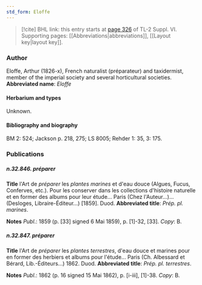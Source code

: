```yaml
---
std_form: Eloffe
---
```


> [!cite] BHL link: this entry starts at [page 326](https://www.biodiversitylibrary.org/page/33260314) of TL-2 Suppl. VI.
> Supporting pages: [[Abbreviations|abbreviations]], [[Layout key|layout key]].

### Author

Eloffe, Arthur (1826-x), French naturalist (préparateur) and taxidermist, member of the imperial society and several horticultural societies. 
**Abbreviated name**: *Eloffe*

#### Herbarium and types

Unknown.

#### Bibliography and biography

BM 2: 524; Jackson p. 218, 275; LS 8005; Rehder 1: 35, 3: 175.

### Publications

##### n.32.846. préparer

**Title**
l'Art de *préparer* les *plantes marines* et d'eau douce (Algues, Fucus, Conferves, etc.). Pour les conserver dans les collections d'histoire naturelle et en former des albums pour leur étude... Paris (Chez l'Auteur...)... (Desloges, Libraire-Éditeur...) \[1859\]. Duod.
**Abbreviated title**: *Prép. pl. marines*.

**Notes**
*Publ*.: 1859 (p. \[33\] signed 6 Mai 1859), p. \[1\]-32, \[33\]. *Copy*: B.

##### n.32.847. préparer

**Title**
l'Art de *préparer* les *plantes terrestres*, d'eau douce et marines pour en former des herbiers et albums pour l'étude... Paris (Ch. Albessard et Bérard, Lib.-Éditeurs...) 1862. Duod.
**Abbreviated title**: *Prép. pl. terrestres*.

**Notes**
*Publ*.: 1862 (p. 16 signed 15 Mai 1862), p. \[i-iii\], \[1\]-38. *Copy*: B.

